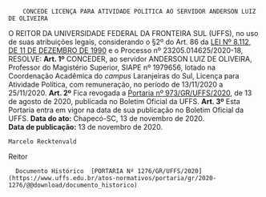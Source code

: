         CONCEDE LICENÇA PARA ATIVIDADE POLÍTICA AO SERVIDOR ANDERSON LUIZ DE OLIVEIRA  

 O REITOR DA UNIVERSIDADE FEDERAL DA FRONTEIRA SUL (UFFS), no uso de suas atribuições legais, considerando o §2º do Art. 86 da [LEI Nº 8.112, DE 11 DE DEZEMBRO DE 1990](http://www.planalto.gov.br/ccivil_03/leis/l8112cons.htm) e o Processo nº 23205.014625/2020-18,   RESOLVE:   **Art. 1º**  CONCEDER, ao servidor ANDERSON LUIZ DE OLIVEIRA, Professor do Magistério Superior, SIAPE nº 1979656, lotado na Coordenação Acadêmica do *campus*  Laranjeiras do Sul, Licença para Atividade Política, com remuneração, no período de 13/11/2020 a 25/11/2020.   **Art. 2º**  Fica revogada a [Portaria nº 973/GR/UFFS/2020](https://www.uffs.edu.br/atos-normativos/portaria/gr/2020-0973), de 13 de agosto de 2020, publicada no Boletim Oficial da UFFS.   **Art. 3º**  Esta Portaria entra em vigor na data de sua publicação no Boletim Oficial da UFFS.        **Data do ato:** Chapecó-SC, 13 de novembro de 2020.   
 **Data de publicação:**  13 de novembro de 2020. 

    Marcelo Recktenvald   
 Reitor 

      Documento Histórico  [PORTARIA Nº 1276/GR/UFFS/2020](https://www.uffs.edu.br/atos-normativos/portaria/gr/2020-1276/@@download/documento_historico)     
      